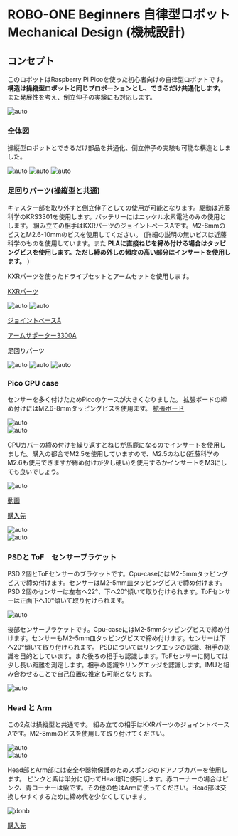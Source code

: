 # ROBO-ONE Beginners 自律型ロボット Mechanical Design (機械設計)
## コンセプト
このロボットはRaspberry Pi Picoを使った初心者向けの自律型ロボットです。
__構造は操縦型ロボットと同じプロポーションとし、できるだけ共通化します。__ また発展性を考え、倒立伸子の実験にも対応します。

![auto](pics_git/Rasy.png) 

### 全体図
操縦型ロボットとできるだけ部品を共通化、倒立伸子の実験も可能な構造としました。

![auto](pics_git/asy.png) 
![auto](pics_git/asy2.png) 
![auto](pics_git/asy3.png) 

### 足回りパーツ(操縦型と共通)
キャスター部を取り外すと倒立伸子としての使用が可能となります。駆動は近藤科学のKRS3301を使用します。バッテリーにはニッケル水素電池のみの使用とします。
組み立ての相手はKXRパーツのジョイントベースAです。M2-8mmのビスとM2.6-10mmのビスを使用してください。
(詳細の説明の無いビスは近藤科学のものを使用しています。また __PLAに直接ねじを締め付ける場合はタッピングビスを使用します。ただし締め外しの頻度の高い部分はインサートを使用します。__ )

KXRパーツを使ったドライブセットとアームセットを使用します。

[KXRパーツ](https://kondo-robot.com/product-category/parts/kxrparts)

![auto](pics_git/kxr_drive_set.png) 
![auto](pics_git/kxr_arm_set.png) 

[ジョイントベースA](https://kondo-robot.com/product/02300)

[アームサポーター3300A](https://kondo-robot.com/product/02306)

足回りパーツ

![auto](pics_git/Body.png) 
![auto](pics_git/Body_B.png) 
![auto](pics_git/bt_cover.png)   

### Pico CPU case
センサーを多く付けたためPicoのケースが大きくなりました。
拡張ボードの締め付けにはM2.6-8mmタッピングビスを使用ます。
[拡張ボード](pics_git/electro.png)  

![auto](pics_git/pico_case.png)   
![auto](pics_git/pico_cover.png)   
  
CPUカバーの締め付けを繰り返すとねじが馬鹿になるのでインサートを使用しました。購入の都合でM2.5を使用していますので、M2.5のねじ(近藤科学のM2.6も使用できますが締め付けが少し硬い)を使用するかインサートをM3にしても良いでしょう。

![auto](pics_git/ins.png)   

[動画](https://www.youtube.com/shorts/zL2C9oKePpQ)

[購入先](https://www.amazon.co.jp/dp/B0DCV9GJND?ref=ppx_yo2ov_dt_b_fed_asin_title)

![auto](pics_git/insert.png)   
![auto](pics_git/CPUcase.png)   

### PSDと ToF　センサーブラケット

PSD 2個とToFセンサーのブラケットです。Cpu-caseにはM2-5mmタッピングビスで締め付けます。センサーはM2-5mm皿タッピングビスで締め付けます。PSD 2個のセンサーは左右へ22°、下へ20°傾いて取り付けられます。ToFセンサーは正面下へ10°傾いて取り付けられます。

![auto](pics_git/psd2_tof_bkt.png)   

後部センサーブラケットです。Cpu-caseにはM2-5mmタッピングビスで締め付けます。センサーもM2-5mm皿タッピングビスで締め付けます。センサーは下へ20°傾いて取り付けられます。
PSDについてはリングエッジの認識、相手の認識を目的としています。また後ろの相手も認識します。ToFセンサーに関しては少し長い距離を測定します。相手の認識やリングエッジを認識します。IMUと組み合わせることで自己位置の推定も可能となります。

![auto](pics_git/psd1_bkt.png)  

### Head と Arm
この2点は操縦型と共通です。 組み立ての相手はKXRパーツのジョイントベースAです。M2-8mmのビスを使用して取り付けてください。

![auto](pics_git/head.png)  
![auto](pics_git/kote_v1.png)  

Head部とArm部には安全や器物保護のためスポンジのドアノブカバーを使用します。
ピンクと紫は半分に切ってHead部に使用します。赤コーナーの場合はピンク、青コーナーは紫です。その他の色はArmに使ってください。Head部は交換しやすくするために締め代を少なくしています。

![donb](pics_git/doorn.png)  

[購入先](https://amzn.asia/d/89CXsD9) 

